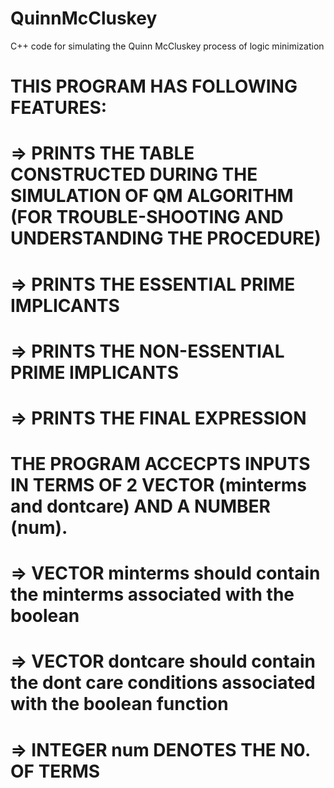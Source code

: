 # QuinnMcCluskey
C++ code for simulating the Quinn McCluskey process of logic minimization


# THIS PROGRAM HAS FOLLOWING FEATURES:

# => PRINTS THE TABLE CONSTRUCTED DURING THE SIMULATION OF QM ALGORITHM (FOR TROUBLE-SHOOTING AND UNDERSTANDING THE PROCEDURE)
# => PRINTS THE ESSENTIAL PRIME IMPLICANTS
# => PRINTS THE NON-ESSENTIAL PRIME IMPLICANTS
# => PRINTS THE FINAL EXPRESSION

# THE PROGRAM ACCECPTS INPUTS IN TERMS OF 2 VECTOR (minterms and dontcare) AND A NUMBER (num).
# => VECTOR minterms should contain the minterms associated with the boolean
# => VECTOR dontcare should contain the dont care conditions associated with the boolean function
# => INTEGER num DENOTES THE N0. OF TERMS
